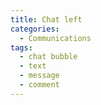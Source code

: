```yaml
---
title: Chat left
categories:
  - Communications
tags:
  - chat bubble
  - text
  - message
  - comment
---
```

